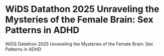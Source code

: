 # WiDS Datathon 2025 Unraveling the Mysteries of the Female Brain: Sex Patterns in ADHD
WiDS Datathon 2025 Unraveling the Mysteries of the Female Brain: Sex Patterns in ADHD

